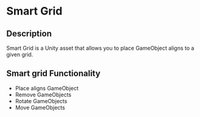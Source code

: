 # Smart Grid

## Description

Smart Grid is a Unity asset that allows you to place GameObject aligns to a given grid.

## Smart grid Functionality

- Place aligns GameObject
- Remove GameObjects
- Rotate GameObjects
- Move GameObjects